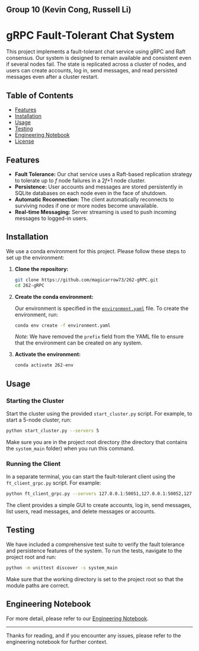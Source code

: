Group 10 (Kevin Cong, Russell Li)
---

# gRPC Fault-Tolerant Chat System

This project implements a fault-tolerant chat service using gRPC and Raft consensus. Our system is designed to remain available and consistent even if several nodes fail. The state is replicated across a cluster of nodes, and users can create accounts, log in, send messages, and read persisted messages even after a cluster restart.

## Table of Contents

- [Features](#features)
- [Installation](#installation)
- [Usage](#usage)
- [Testing](#testing)
- [Engineering Notebook](#engineering-notebook)
- [License](#license)

## Features

- **Fault Tolerance:** Our chat service uses a Raft-based replication strategy to tolerate up to *f* node failures in a 2*f*+1 node cluster.
- **Persistence:** User accounts and messages are stored persistently in SQLite databases on each node even in the face of shutdown.
- **Automatic Reconnection:** The client automatically reconnects to surviving nodes if one or more nodes become unavailable.
- **Real-time Messaging:** Server streaming is used to push incoming messages to logged-in users.

## Installation

We use a conda environment for this project. Please follow these steps to set up the environment:

1. **Clone the repository:**

   ```bash
   git clone https://github.com/magicarrow73/262-gRPC.git
   cd 262-gRPC
   ```

2. **Create the conda environment:**

   Our environment is specified in the [`environment.yaml`](./environment.yaml) file. To create the environment, run:

   ```bash
   conda env create -f environment.yaml
   ```

   *Note:* We have removed the `prefix` field from the YAML file to ensure that the environment can be created on any system.

3. **Activate the environment:**

   ```bash
   conda activate 262-env
   ```

## Usage

### Starting the Cluster

Start the cluster using the provided `start_cluster.py` script. For example, to start a 5-node cluster, run:

```bash
python start_cluster.py --servers 5
```

Make sure you are in the project root directory (the directory that contains the `system_main` folder) when you run this command.

### Running the Client

In a separate terminal, you can start the fault-tolerant client using the `ft_client_grpc.py` script. For example:

```bash
python ft_client_grpc.py --servers 127.0.0.1:50051,127.0.0.1:50052,127.0.0.1:50053,127.0.0.1:50054,127.0.0.1:50055
```

The client provides a simple GUI to create accounts, log in, send messages, list users, read messages, and delete messages or accounts.

## Testing

We have included a comprehensive test suite to verify the fault tolerance and persistence features of the system. To run the tests, navigate to the project root and run:

```bash
python -m unittest discover -s system_main
```

Make sure that the working directory is set to the project root so that the module paths are correct.

## Engineering Notebook

For more detail, please refer to our [Engineering Notebook](https://docs.google.com/document/d/1esiCXiTv-_OiAmb66p9OGL7wYtLlkvueDtkRiMJyd2w/edit?usp=sharing).

---

Thanks for reading, and if you encounter any issues, please refer to the engineering notebook for further context.
